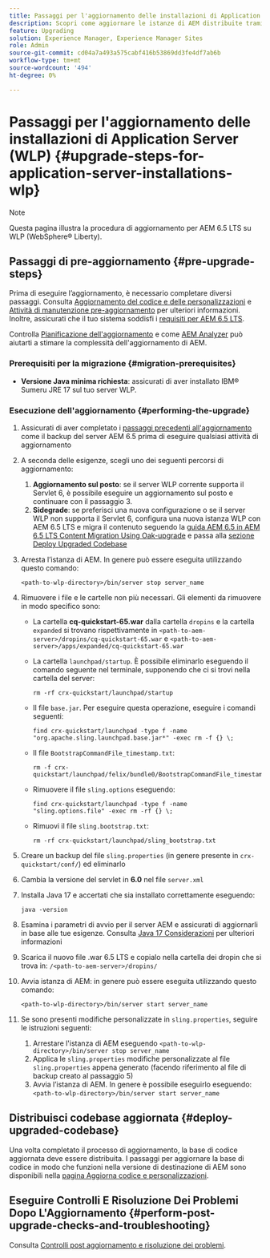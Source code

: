 ```yaml
---
title: Passaggi per l'aggiornamento delle installazioni di Application Server (WLP)
description: Scopri come aggiornare le istanze di AEM distribuite tramite WebSphere Liberty.
feature: Upgrading
solution: Experience Manager, Experience Manager Sites
role: Admin
source-git-commit: cd04a7a493a575cabf416b53869dd3fe4df7ab6b
workflow-type: tm+mt
source-wordcount: '494'
ht-degree: 0%

---
```


# Passaggi per l&#39;aggiornamento delle installazioni di Application Server (WLP) {#upgrade-steps-for-application-server-installations-wlp}

>[!NOTE]
>
>Questa pagina illustra la procedura di aggiornamento per AEM 6.5 LTS su WLP (WebSphere® Liberty).

## Passaggi di pre-aggiornamento {#pre-upgrade-steps}

Prima di eseguire l’aggiornamento, è necessario completare diversi passaggi. Consulta [Aggiornamento del codice e delle personalizzazioni](/help/sites-deploying/upgrading-code-and-customizations.md) e [Attività di manutenzione pre-aggiornamento](/help/sites-deploying/pre-upgrade-maintenance-tasks.md) per ulteriori informazioni. Inoltre, assicurati che il tuo sistema soddisfi i [requisiti per AEM 6.5 LTS](/help/sites-deploying/technical-requirements.md).

Controlla [Pianificazione dell&#39;aggiornamento](/help/sites-deploying/upgrade-planning.md) e come [AEM Analyzer](/help/sites-deploying/pattern-detector.md) può aiutarti a stimare la complessità dell&#39;aggiornamento di AEM.

### Prerequisiti per la migrazione {#migration-prerequisites}

* **Versione Java minima richiesta**: assicurati di aver installato IBM® Sumeru JRE 17 sul tuo server WLP.

### Esecuzione dell&#39;aggiornamento {#performing-the-upgrade}

1. Assicurati di aver completato i [passaggi precedenti all&#39;aggiornamento](#pre-upgrade-steps) come il backup del server AEM 6.5 prima di eseguire qualsiasi attività di aggiornamento
1. A seconda delle esigenze, scegli uno dei seguenti percorsi di aggiornamento:
   1. **Aggiornamento sul posto**: se il server WLP corrente supporta il Servlet 6, è possibile eseguire un aggiornamento sul posto e continuare con il passaggio 3.
   1. **Sidegrade**: se preferisci una nuova configurazione o se il server WLP non supporta il Servlet 6, configura una nuova istanza WLP con AEM 6.5 LTS e migra il contenuto seguendo la [guida AEM 6.5 in AEM 6.5 LTS Content Migration Using Oak-upgrade](/help/sites-deploying/aem-65-to-aem-65lts-content-migration-using-oak-upgrade.md) e passa alla [sezione Deploy Upgraded Codebase](#deploy-upgraded-codebase)

1. Arresta l’istanza di AEM. In genere può essere eseguita utilizzando questo comando:

   ```shell
   <path-to-wlp-directory>/bin/server stop server_name
   ```

1. Rimuovere i file e le cartelle non più necessari. Gli elementi da rimuovere in modo specifico sono:

   * La cartella **cq-quickstart-65.war** dalla cartella `dropins` e la cartella `expanded` si trovano rispettivamente in `<path-to-aem-server>/dropins/cq-quickstart-65.war` e `<path-to-aem-server>/apps/expanded/cq-quickstart-65.war`
   * La cartella `launchpad/startup`. È possibile eliminarlo eseguendo il comando seguente nel terminale, supponendo che ci si trovi nella cartella del server:

     ```shell
     rm -rf crx-quickstart/launchpad/startup
     ```

   * Il file `base.jar`. Per eseguire questa operazione, eseguire i comandi seguenti:

     ```shell
     find crx-quickstart/launchpad -type f -name "org.apache.sling.launchpad.base.jar*" -exec rm -f {} \;
     ```

   * Il file `BootstrapCommandFile_timestamp.txt`:

     ```shell
     rm -f crx-quickstart/launchpad/felix/bundle0/BootstrapCommandFile_timestamp.txt
     ```

   * Rimuovere il file `sling.options` eseguendo:

     ```shell
     find crx-quickstart/launchpad -type f -name "sling.options.file" -exec rm -rf {} \; 
     ```

   * Rimuovi il file `sling.bootstrap.txt`:

     ```shell
     rm -rf crx-quickstart/launchpad/sling_bootstrap.txt
     ```

1. Creare un backup del file `sling.properties` (in genere presente in `crx-quickstart/conf/`) ed eliminarlo
1. Cambia la versione del servlet in **6.0** nel file `server.xml`
1. Installa Java 17 e accertati che sia installato correttamente eseguendo:

   ```shell
   java -version
   ```

1. Esamina i parametri di avvio per il server AEM e assicurati di aggiornarli in base alle tue esigenze. Consulta [Java 17 Considerazioni](/help/sites-deploying/custom-standalone-install.md#java-17-considerations-java-considerations) per ulteriori informazioni
1. Scarica il nuovo file .war 6.5 LTS e copialo nella cartella dei dropin che si trova in: `/<path-to-aem-server>/dropins/`
1. Avvia istanza di AEM: in genere può essere eseguita utilizzando questo comando:

   ```shell
   <path-to-wlp-directory>/bin/server start server_name
   ```

1. Se sono presenti modifiche personalizzate in `sling.properties`, seguire le istruzioni seguenti:

   1. Arrestare l&#39;istanza di AEM eseguendo `<path-to-wlp-directory>/bin/server stop server_name`
   1. Applica le `sling.properties` modifiche personalizzate al file `sling.properties` appena generato (facendo riferimento al file di backup creato al passaggio 5)
   1. Avvia l’istanza di AEM. In genere è possibile eseguirlo eseguendo: `<path-to-wlp-directory>/bin/server start server_name`

## Distribuisci codebase aggiornata {#deploy-upgraded-codebase}

Una volta completato il processo di aggiornamento, la base di codice aggiornata deve essere distribuita. I passaggi per aggiornare la base di codice in modo che funzioni nella versione di destinazione di AEM sono disponibili nella [pagina Aggiorna codice e personalizzazioni](/help/sites-deploying/upgrading-code-and-customizations.md).

## Eseguire Controlli E Risoluzione Dei Problemi Dopo L&#39;Aggiornamento {#perform-post-upgrade-checks-and-troubleshooting}

Consulta [Controlli post aggiornamento e risoluzione dei problemi](/help/sites-deploying/post-upgrade-checks-and-troubleshooting.md).
